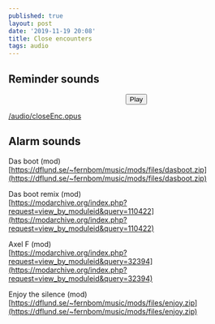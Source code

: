 ```yaml
---
published: true
layout: post
date: '2019-11-19 20:08'
title: Close encounters
tags: audio 
---
```

## Reminder sounds

<!-- main wavesurfer.js lib -->
<script src="https://cdnjs.cloudflare.com/ajax/libs/wavesurfer.js/1.2.3/wavesurfer.min.js"></script>

<div id="waveform"></div>

<div style="text-align: center">
  <button class="btn btn-primary" onclick="wavesurfer.playPause()">
    <i class="glyphicon glyphicon-play"></i>
    Play
  </button>

</div>

<script>
var wavesurfer = WaveSurfer.create({
  container: '#waveform',
  waveColor: 'black',
  progressColor: 'grey'
});

wavesurfer.load('/audio/closeEnc.opus');

</script>

[/audio/closeEnc.opus](/audio/closeEnc.opus)

## Alarm sounds

Das boot (mod)  
[https://dflund.se/~fernbom/music/mods/files/dasboot.zip](https://dflund.se/~fernbom/music/mods/files/dasboot.zip)

Das boot remix (mod)  
[https://modarchive.org/index.php?request=view_by_moduleid&query=110422](https://modarchive.org/index.php?request=view_by_moduleid&query=110422)

Axel F (mod)  
[https://modarchive.org/index.php?request=view_by_moduleid&query=32394](https://modarchive.org/index.php?request=view_by_moduleid&query=32394)

Enjoy the silence (mod)  
[https://dflund.se/~fernbom/music/mods/files/enjoy.zip](https://dflund.se/~fernbom/music/mods/files/enjoy.zip)


